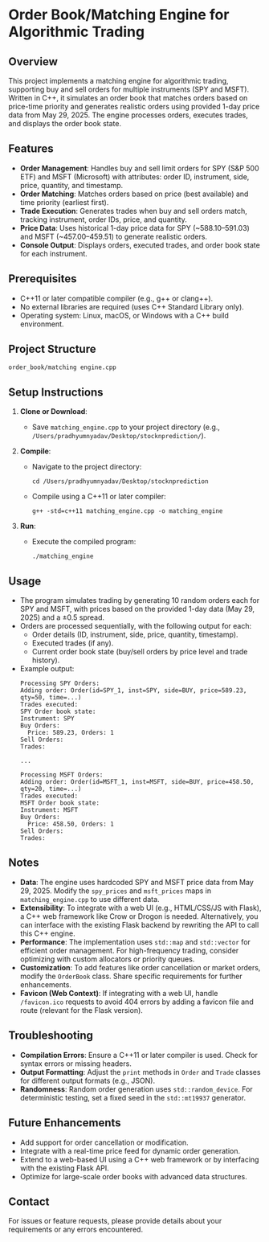 
# Order Book/Matching Engine for Algorithmic Trading

## Overview
This project implements a matching engine for algorithmic trading, supporting buy and sell orders for multiple instruments (SPY and MSFT). Written in C++, it simulates an order book that matches orders based on price-time priority and generates realistic orders using provided 1-day price data from May 29, 2025. The engine processes orders, executes trades, and displays the order book state.

## Features
- **Order Management**: Handles buy and sell limit orders for SPY (S&P 500 ETF) and MSFT (Microsoft) with attributes: order ID, instrument, side, price, quantity, and timestamp.
- **Order Matching**: Matches orders based on price (best available) and time priority (earliest first).
- **Trade Execution**: Generates trades when buy and sell orders match, tracking instrument, order IDs, price, and quantity.
- **Price Data**: Uses historical 1-day price data for SPY (~$588.10–$591.03) and MSFT (~$457.00–$459.51) to generate realistic orders.
- **Console Output**: Displays orders, executed trades, and order book state for each instrument.

## Prerequisites
- C++11 or later compatible compiler (e.g., g++ or clang++).
- No external libraries are required (uses C++ Standard Library only).
- Operating system: Linux, macOS, or Windows with a C++ build environment.

## Project Structure
```
order_book/matching engine.cpp
```

## Setup Instructions
1. **Clone or Download**:
   - Save `matching_engine.cpp` to your project directory (e.g., `/Users/pradhyumnyadav/Desktop/stocknprediction/`).

2. **Compile**:
   - Navigate to the project directory:
     ```
     cd /Users/pradhyumnyadav/Desktop/stocknprediction
     ```
   - Compile using a C++11 or later compiler:
     ```
     g++ -std=c++11 matching_engine.cpp -o matching_engine
     ```

3. **Run**:
   - Execute the compiled program:
     ```
     ./matching_engine
     ```

## Usage
- The program simulates trading by generating 10 random orders each for SPY and MSFT, with prices based on the provided 1-day data (May 29, 2025) and a ±0.5 spread.
- Orders are processed sequentially, with the following output for each:
  - Order details (ID, instrument, side, price, quantity, timestamp).
  - Executed trades (if any).
  - Current order book state (buy/sell orders by price level and trade history).
- Example output:
  ```
  Processing SPY Orders:
  Adding order: Order(id=SPY_1, inst=SPY, side=BUY, price=589.23, qty=50, time=...)
  Trades executed:
  SPY Order book state:
  Instrument: SPY
  Buy Orders:
    Price: 589.23, Orders: 1
  Sell Orders:
  Trades:

  ...

  Processing MSFT Orders:
  Adding order: Order(id=MSFT_1, inst=MSFT, side=BUY, price=458.50, qty=20, time=...)
  Trades executed:
  MSFT Order book state:
  Instrument: MSFT
  Buy Orders:
    Price: 458.50, Orders: 1
  Sell Orders:
  Trades:
  ```

## Notes
- **Data**: The engine uses hardcoded SPY and MSFT price data from May 29, 2025. Modify the `spy_prices` and `msft_prices` maps in `matching_engine.cpp` to use different data.
- **Extensibility**: To integrate with a web UI (e.g., HTML/CSS/JS with Flask), a C++ web framework like Crow or Drogon is needed. Alternatively, you can interface with the existing Flask backend by rewriting the API to call this C++ engine.
- **Performance**: The implementation uses `std::map` and `std::vector` for efficient order management. For high-frequency trading, consider optimizing with custom allocators or priority queues.
- **Customization**: To add features like order cancellation or market orders, modify the `OrderBook` class. Share specific requirements for further enhancements.
- **Favicon (Web Context)**: If integrating with a web UI, handle `/favicon.ico` requests to avoid 404 errors by adding a favicon file and route (relevant for the Flask version).

## Troubleshooting
- **Compilation Errors**: Ensure a C++11 or later compiler is used. Check for syntax errors or missing headers.
- **Output Formatting**: Adjust the `print` methods in `Order` and `Trade` classes for different output formats (e.g., JSON).
- **Randomness**: Random order generation uses `std::random_device`. For deterministic testing, set a fixed seed in the `std::mt19937` generator.

## Future Enhancements
- Add support for order cancellation or modification.
- Integrate with a real-time price feed for dynamic order generation.
- Extend to a web-based UI using a C++ web framework or by interfacing with the existing Flask API.
- Optimize for large-scale order books with advanced data structures.

## Contact
For issues or feature requests, please provide details about your requirements or any errors encountered.
